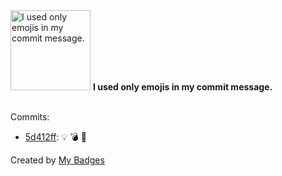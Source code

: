 <img src="https://my-badges.github.io/my-badges/emoji-only-commit.png" alt="I used only emojis in my commit message." title="I used only emojis in my commit message." width="128">
<strong>I used only emojis in my commit message.</strong>
<br><br>

Commits:

- <a href="https://github.com/andrewjswan/mediaportal-myvideo-importer/commit/5d412ff9252cff84233aab8c24dc035853b62cde">5d412ff</a>: 💡 💣 👻


Created by <a href="https://github.com/my-badges/my-badges">My Badges</a>